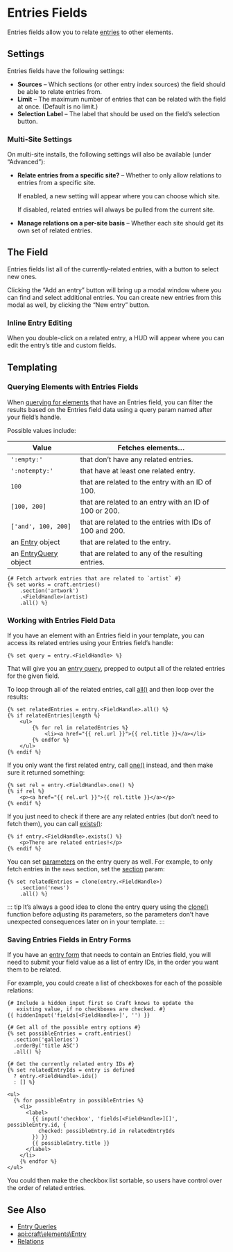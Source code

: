 # Entries Fields

Entries fields allow you to relate [entries](sections-and-entries.md) to other elements.

## Settings

Entries fields have the following settings:

- **Sources** – Which sections (or other entry index sources) the field should be able to relate entries from.
- **Limit** – The maximum number of entries that can be related with the field at once. (Default is no limit.)
- **Selection Label** – The label that should be used on the field’s selection button.

### Multi-Site Settings

On multi-site installs, the following settings will also be available (under “Advanced”):

- **Relate entries from a specific site?** – Whether to only allow relations to entries from a specific site.

  If enabled, a new setting will appear where you can choose which site.

  If disabled, related entries will always be pulled from the current site.

- **Manage relations on a per-site basis** – Whether each site should get its own set of related entries.

## The Field

Entries fields list all of the currently-related entries, with a button to select new ones.

Clicking the “Add an entry” button will bring up a modal window where you can find and select additional entries. You can create new entries from this modal as well, by clicking the “New entry” button.

### Inline Entry Editing

When you double-click on a related entry, a HUD will appear where you can edit the entry’s title and custom fields.

## Templating

### Querying Elements with Entries Fields

When [querying for elements](dev/element-queries/README.md) that have an Entries field, you can filter the results based on the Entries field data using a query param named after your field’s handle.

Possible values include:

| Value | Fetches elements…
| - | -
| `':empty:'` | that don’t have any related entries.
| `':notempty:'` | that have at least one related entry.
| `100` | that are related to the entry with an ID of 100.
| `[100, 200]` | that are related to an entry with an ID of 100 or 200.
| `['and', 100, 200]` | that are related to the entries with IDs of 100 and 200.
| an [Entry](api:craft\elements\Entry) object | that are related to the entry.
| an [EntryQuery](api:craft\elements\db\EntryQuery) object | that are related to any of the resulting entries.

```twig
{# Fetch artwork entries that are related to `artist` #}
{% set works = craft.entries()
    .section('artwork')
    .<FieldHandle>(artist)
    .all() %}
```

### Working with Entries Field Data

If you have an element with an Entries field in your template, you can access its related entries using your Entries field’s handle:

```twig
{% set query = entry.<FieldHandle> %}
```

That will give you an [entry query](dev/element-queries/entry-queries.md), prepped to output all of the related entries for the given field.

To loop through all of the related entries, call [all()](api:craft\db\Query::all()) and then loop over the results:

```twig
{% set relatedEntries = entry.<FieldHandle>.all() %}
{% if relatedEntries|length %}
    <ul>
        {% for rel in relatedEntries %}
            <li><a href="{{ rel.url }}">{{ rel.title }}</a></li>
        {% endfor %}
    </ul>
{% endif %}
```

If you only want the first related entry, call [one()](api:craft\db\Query::one()) instead, and then make sure it returned something:

```twig
{% set rel = entry.<FieldHandle>.one() %}
{% if rel %}
    <p><a href="{{ rel.url }}">{{ rel.title }}</a></p>
{% endif %}
```

If you just need to check if there are any related entries (but don’t need to fetch them), you can call [exists()](api:craft\db\Query::exists()):

```twig
{% if entry.<FieldHandle>.exists() %}
    <p>There are related entries!</p>
{% endif %}
```

You can set [parameters](dev/element-queries/entry-queries.md#parameters) on the entry query as well. For example, to only fetch entries in the `news` section, set the [section](dev/element-queries/entry-queries.md#section) param:

```twig
{% set relatedEntries = clone(entry.<FieldHandle>)
    .section('news')
    .all() %}
```

::: tip
It’s always a good idea to clone the entry query using the [clone()](./dev/functions.md#clone) function before adjusting its parameters, so the parameters don’t have unexpected consequences later on in your template.
:::

### Saving Entries Fields in Entry Forms

If you have an [entry form](dev/examples/entry-form.md) that needs to contain an Entries field, you will need to submit your field value as a list of entry IDs, in the order you want them to be related.

For example, you could create a list of checkboxes for each of the possible relations:

```twig
{# Include a hidden input first so Craft knows to update the
   existing value, if no checkboxes are checked. #}
{{ hiddenInput('fields[<FieldHandle>]', '') }}

{# Get all of the possible entry options #}
{% set possibleEntries = craft.entries()
  .section('galleries')
  .orderBy('title ASC')
  .all() %}

{# Get the currently related entry IDs #}
{% set relatedEntryIds = entry is defined
  ? entry.<FieldHandle>.ids()
  : [] %}

<ul>
  {% for possibleEntry in possibleEntries %}
    <li>
      <label>
        {{ input('checkbox', 'fields[<FieldHandle>][]', possibleEntry.id, {
          checked: possibleEntry.id in relatedEntryIds
        }) }}
        {{ possibleEntry.title }}
      </label>
    </li>
    {% endfor %}
</ul>
```

You could then make the checkbox list sortable, so users have control over the order of related entries.

## See Also

* [Entry Queries](dev/element-queries/entry-queries.md)
* <api:craft\elements\Entry>
* [Relations](relations.md)
